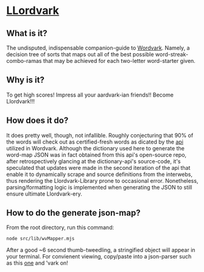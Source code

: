 # [LLordvark](https://www.llordvark.com/)

## What is it?

The undisputed, indispensable companion-guide to [Wordvark](https://miwaro.github.io/wordvark/). Namely, a decision tree of sorts that maps out all of the best possible word-streak-combo-ramas that may be achieved for each two-letter word-starter given.
## Why is it?

To get high scores! Impress all your aardvark-ian friends!! Become Llordvark!!!

## How does it do?

It does pretty well, though, not infallible. Roughly conjecturing that 90% of the words will check out as certified-fresh words as dicated by the [api](https://dictionaryapi.dev/) utilized in Wordvark. Although the dictionary used here to generate the word-map JSON was in fact obtained from this api's open-source repo, after retrospectively glancing at the dictionary-api's source-code, it's speculated that updates were made in the second iteration of the api that enable it to dynamically scrape and source definitions from the interwebs, thus rendering the Llordvark-Library prone to occasional error. Nonetheless, parsing/formatting logic is implemented when generating the JSON to still ensure ultimate Llordvark-ery. 
## How to do the generate json-map?

From the root directory, run this command:

```
node src/lib/wvMapper.mjs
```

After a good ~6 second thumb-tweedling, a stringified object will appear in your terminal. For convienent viewing, copy/paste into a json-parser such as this [one](https://jsonformatter.org/json-parser) and 'vark on!
